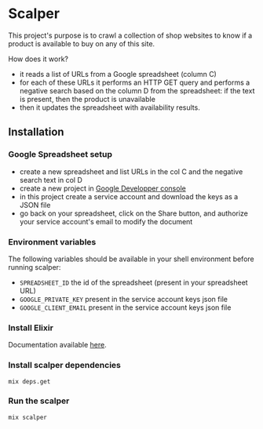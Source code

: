 # Scalper

This project's purpose is to crawl a collection of shop websites to know if a product is available
to buy on any of this site.

How does it work?

- it reads a list of URLs from a Google spreadsheet (column C)
- for each of these URLs it performs an HTTP GET query and performs a negative search based on the
  column D from the spreadsheet: if the text is present, then the product is unavailable
- then it updates the spreadsheet with availability results.

## Installation

### Google Spreadsheet setup

- create a new spreadsheet and list URLs in the col C and the negative search text in col D
- create a new project in [Google Developper console](https://console.cloud.google.com/)
- in this project create a service account and download the keys as a JSON file
- go back on your spreadsheet, click on the Share button, and authorize your service account's email
  to modify the document

### Environment variables

The following variables should be available in your shell environment before running scalper:

- `SPREADSHEET_ID` the id of the spreadsheet (present in your spreadsheet URL)
- `GOOGLE_PRIVATE_KEY` present in the service account keys json file
- `GOOGLE_CLIENT_EMAIL` present in the service account keys json file

### Install Elixir

Documentation available [here](https://elixir-lang.org/install.html).

### Install scalper dependencies

```
mix deps.get
```

### Run the scalper

```
mix scalper
```
